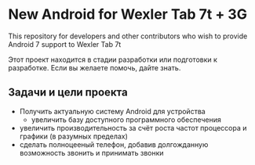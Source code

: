 # New Android for Wexler Tab 7t + 3G
This repository for developers and other contributors who wish to provide Android 7 support to Wexler Tab 7t

Этот проект находится в стадии разработки или подготовки к разработке. Если вы желаете помочь, дайте знать.

## Задачи и цели проекта
* Получить актуальную систему Android для устройства
  * увеличить базу доступного программного обеспечения
* увеличить производительность за счёт роста частот процессора и графики (в разумных пределах)
* сделать полноцееный телефон, добавив долгожданную возможность звонить и принимать звонки
